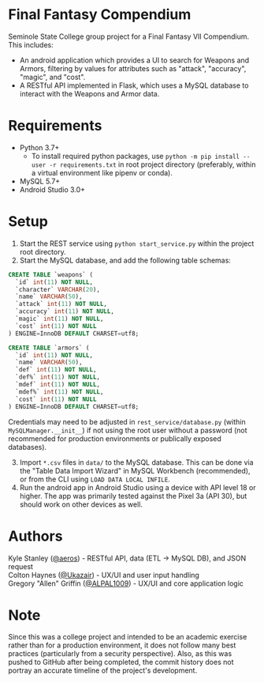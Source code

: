 # Final Fantasy Compendium

Seminole State College group project for a Final Fantasy VII Compendium. This includes:  

* An android application which provides a UI to search for Weapons and Armors, filtering by values for attributes such as "attack", "accuracy", "magic", and "cost".  
* A RESTful API implemented in Flask, which uses a MySQL database to interact with the Weapons and Armor data.  

# Requirements

* Python 3.7+  
  * To install required python packages, use `python -m pip install --user -r requirements.txt` in root project directory (preferably, within a virtual environment like pipenv or conda).   
* MySQL 5.7+  
* Android Studio 3.0+  

# Setup

1) Start the REST service using `python start_service.py` within the project root directory.  
2) Start the MySQL database, and add the following table schemas: 

```sql
CREATE TABLE `weapons` (
  `id` int(11) NOT NULL,
  `character` VARCHAR(20),
  `name` VARCHAR(50),
  `attack` int(11) NOT NULL,
  `accuracy` int(11) NOT NULL,
  `magic` int(11) NOT NULL,
  `cost` int(11) NOT NULL
) ENGINE=InnoDB DEFAULT CHARSET=utf8;

CREATE TABLE `armors` (
  `id` int(11) NOT NULL,
  `name` VARCHAR(50),
  `def` int(11) NOT NULL,
  `def%` int(11) NOT NULL,
  `mdef` int(11) NOT NULL,
  `mdef%` int(11) NOT NULL,
  `cost` int(11) NOT NULL
) ENGINE=InnoDB DEFAULT CHARSET=utf8;
```

Credentials may need to be adjusted in `rest_service/database.py` (within `MySQLManager.__init__`) if not using the root user without a password (not recommended for production environments or publically exposed databases).

3) Import `*.csv` files in `data/` to the MySQL database. This can be done via the "Table Data Import Wizard" in MySQL Workbench (recommended), or from the CLI using `LOAD DATA LOCAL INFILE`.  
4) Run the android app in Android Studio using a device with API level 18 or higher. The app was primarily tested against the Pixel 3a (API 30), but should work on other devices as well.  

# Authors
Kyle Stanley ([@aeros](https://github.com/aeros)) - RESTful API, data (ETL -> MySQL DB), and JSON request  
Colton Haynes ([@Ukazair](https://github.com/Ukazair)) - UX/UI and user input handling  
Gregory "Allen" Griffin ([@ALPAL1009](https://github.com/ALPAL1009)) - UX/UI and core application logic  

# Note

Since this was a college project and intended to be an academic exercise rather than for a production environment, it does not follow many best practices (particularly from a security perspective). Also, as this was pushed to GitHub after being completed, the commit history does not portray an accurate timeline of the project's development.

